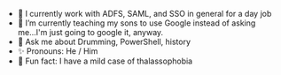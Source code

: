 <!--
**anthonycastaneda/anthonycastaneda** is a ✨ _special_ ✨ repository because its `README.md` (this file) appears on your GitHub profile.
-->
- 🔐 I currently work with ADFS, SAML, and SSO in general for a day job
- 🌱 I’m currently teaching my sons to use Google instead of asking me...I'm just going to google it, anyway.
- 💬 Ask me about Drumming, PowerShell, history
- ✨ Pronouns: He / Him
- 🌊 Fun fact: I have a mild case of thalassophobia

